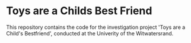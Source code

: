 # Toys are a Childs Best Friend 

This repository contains the code for the investigation project 'Toys are a Child's Bestfriend', conducted at the Univerity of the Witwatersrand. 


